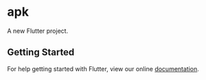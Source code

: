 # apk

A new Flutter project.

## Getting Started

For help getting started with Flutter, view our online
[documentation](https://flutter.io/).
